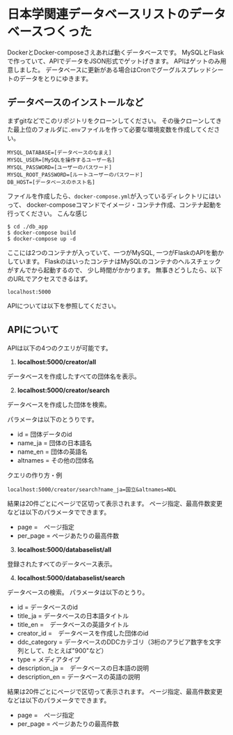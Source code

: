 # 日本学関連データベースリストのデータベースつくった

DockerとDocker-composeさえあれば動くデータベースです。
MySQLとFlaskで作っていて、APIでデータをJSON形式でゲットげきます。
APIはゲットのみ用意しました。
データベースに更新がある場合はCronでグーグルスプレッドシートのデータをとりにゆきます。


## データベースのインストールなど

まずgitなどでこのリポジトリをクローンしてください。
その後クローンしてきた最上位のフォルダに```.env```ファイルを作って必要な環境変数を作成してください。

```
MYSQL_DATABASE=[データベースのなまえ]
MYSQL_USER=[MySQLを操作するユーザー名]
MYSQL_PASSWORD=[ユーザーのパスワード]
MYSQL_ROOT_PASSWORD=[ルートユーザーのパスワード]
DB_HOST=[データベースのホスト名]
```

ファイルを作成したら、```docker-compose.yml```が入っているディレクトリにはいって、
docker-composeコマンドでイメージ・コンテナ作成、コンテナ起動を行ってください。
こんな感じ
```
$ cd ./db_app
$ docker-compose build
$ docker-compose up -d
```

ここには2つのコンテナが入っていて、一つがMySQL, 一つがFlaskのAPIを動かしています。
FlaskのはいったコンテナはMySQLのコンテナのヘルスチェックがすんでから起動するので、
少し時間がかかります。
無事きどうしたら、以下のURLでアクセスできるはず。
```
localhost:5000
```

APIについては以下を参照してください。


## APIについて


APIは以下の4つのクエリが可能です。
1. **localhost:5000/creator/all**

データベースを作成したすべての団体名を表示。

2. **localhost:5000/creator/search**

データベースを作成した団体を検索。

パラメータは以下のとうりです。

- id = 団体データのid
- name_ja = 団体の日本語名
- name_en = 団体の英語名
- altnames = その他の団体名

クエリの作り方・例
```
localhost:5000/creator/search?name_ja=国立&altnames=NDL
```

結果は20件ごとにページで区切って表示されます。
ページ指定、最高件数変更などは以下のパラメータでできます。

- page =　ページ指定
- per_page = ページあたりの最高件数

3. **localhost:5000/databaselist/all**

登録されたすべてのデータベース表示。

4. **localhost:5000/databaselist/search**

データべースの検索。
パラメータは以下のとうり。

- id = データベースのid
- title_ja = データベースの日本語タイトル
- title_en =　データベースの英語タイトル
- creator_id =　データベースを作成した団体のid
- ddc_category = データベースのDDCカテゴリ（3桁のアラビア数字を文字列として、たとえば"900"など）
- type = メディアタイプ
- description_ja =　データベースの日本語の説明
- description_en = データベースの英語の説明

結果は20件ごとにページで区切って表示されます。
ページ指定、最高件数変更などは以下のパラメータでできます。
- page =　ページ指定
- per_page = ページあたりの最高件数


